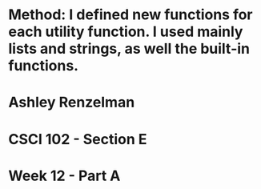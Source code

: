 # Method: I defined new functions for each utility function. I used mainly lists and strings, as well the built-in functions. 
# Ashley Renzelman
# CSCI 102 - Section E
# Week 12 - Part A